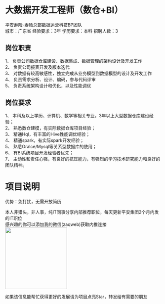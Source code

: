 # 大数据开发工程师（数仓+BI）
平安寿险-寿险总部数据运营科技BP团队  
城市：广东省 经验要求：3年 学历要求：本科  招聘人数：3

## 岗位职责
1、	负责公司数据仓库建设、数据集成、数据管理的架构设计及开发工作   
2、	负责公司报表开发及版本迭代   
3、	对数据有较高敏感性，独立完成从业务模型到数据模型的设计及开发工作   
4、	负责需求分析、设计、编码，参与代码评审   
5、	负责系统架构设计和优化，以及性能调优

## 岗位要求
1、	本科及以上学历、计算机、数学等相关专业，3年以上大型数据仓库建设经验；   
2、	熟悉数仓建模，有实际数据仓库项目经验；   
3、	精通Hql，有丰富的Hive性能调优经验；   
4、	精通spark，有实际spark开发经验；    
5、	熟悉Oralce/Mysql等关系型数据库的使用；   
6、	有BI系统项目开发经验者优先；   
7、	主动性和责任心强，有良好的抗压能力，有强烈的学习技术研究能力和良好的团队精神。

# 项目说明

优势：免打扰，无需开放简历

本人非猎头，非人事，纯IT同事分享内部推荐职位，每天更新平安集团2个月内发的IT职位  
感兴趣的你可以添加我的微信(zaqweb)获取内推连接  
<img src="https://github.com/zaqweb/PA-IT-JOBS/blob/master/WechatICode.jpeg"  height="200" width="200">

如果该信息能帮忙获得更好的发展请为项目点亮Star，转发给有需要的朋友




